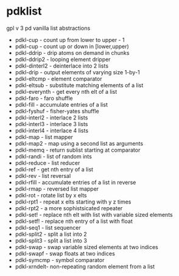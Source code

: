 # pdklist
gpl v 3 pd vanilla list abstractions


- pdkl-cup - count up from lower to upper - 1
- pdkl-cup - count up or down in [lower,upper)
- pdkl-ddrip - drip atoms on demand in chunks
- pdkl-ddrip2 - looping element dripper
- pdkl-dinterl2 - deinterlace into 2 lists
- pdkl-drip - output elements of varying size 1-by-1 
- pdkl-eltcmp - element comparator
- pdkl-eltsub - substitute matching elements of a list
- pdkl-everynth - get every nth elt of a list
- pdkl-faro - faro shuffle
- pdkl-fill - accumulate entries of a list
- pdkl-fyshuf - fisher-yates shuffle
- pdkl-interl2 - interlace 2 lists
- pdkl-interl3 - interlace 3 lists
- pdkl-interl4 - interlace 4 lists
- pdkl-map - list mapper
- pdkl-map2 - map using a second list as arguments
- pdkl-memq - return sublist starting at comparator
- pdkl-randi - list of random ints
- pdkl-reduce - list reducer
- pdkl-ref - get nth entry of a list
- pdkl-rev - list reversal
- pdkl-rfill - accumulate entries of a list in reverse
- pdkl-rmap - reversed list mapper
- pdkl-rot - rotate list by x elts
- pdkl-rpt1 - repeat x elts starting with y z times
- pdkl-rpt2 - a more sophistsicated repeater
- pdkl-set! - replace nth elt with list with variable sized elements
- pdkl-setf! - replace nth entry of a list with float
- pdkl-seq1 - list sequencer
- pdkl-split2 - split a list into 2
- pdkl-split3 - split a list into 3
- pdkl-swap - swap variable sized elements at two indices
- pdkl-swapf - swap floats at two indices
- pdkl-symcmp - symbol comparator
- pdkl-xrndelt- non-repeating random element from a list

